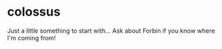 # colossus
Just a little something to start with...
Ask about Forbin if you know where I'm coming from!
